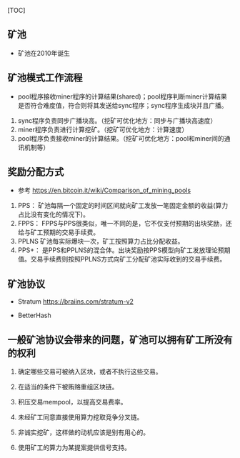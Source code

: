 [TOC]

## 矿池
- 矿池在2010年诞生

## 矿池模式工作流程
- pool程序接收miner程序的计算结果(shared)；pool程序判断miner计算结果是否符合难度值，符合则将其发送给sync程序；sync程序生成块并且广播。
1. sync程序负责同步广播块高。（挖矿可优化地方：同步与广播块高速度）
2. miner程序负责进行计算挖矿。（挖矿可优化地方：计算速度）
3. pool程序负责接收miner的计算结果。（挖矿可优化地方：pool和miner间的通讯机制等）

## 奖励分配方式
- 参考  https://en.bitcoin.it/wiki/Comparison_of_mining_pools

1. PPS： 矿池每隔一个固定的时间区间就向矿工发放一笔固定金额的收益(算力占比没有变化的情况下)。
2. FPPS： FPPS与PPS很类似，唯一不同的是，它不仅支付预期的出块奖励，还给与矿工预期的交易手续费。
3. PPLNS 矿池每实际爆块一次，矿工按照算力占比分配收益。
4. PPS+： 是PPS和PPLNS的混合体。出块奖励按PPS模型向矿工发放理论预期值。交易手续费则按照PPLNS方式向矿工分配矿池实际收到的交易手续费。


## 矿池协议

- Stratum https://braiins.com/stratum-v2

- BetterHash 


## 一般矿池协议会带来的问题，矿池可以拥有矿工所没有的权利
1. 确定哪些交易可被纳入区块，或者不执行这些交易。

2. 在适当的条件下被贿赂重组区块链。

3. 积压交易mempool，以提高交易费率。

4. 未经矿工同意直接使用算力挖取竞争分叉链。

5. 非诚实挖矿，这样做的动机应该是别有用心的。

6. 使用矿工的算力为某提案提供信号支持。